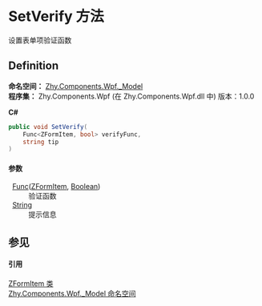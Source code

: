 # SetVerify 方法


设置表单项验证函数



## Definition
**命名空间：** <a href="N_Zhy_Components_Wpf__Model.md">Zhy.Components.Wpf._Model</a>  
**程序集：** Zhy.Components.Wpf (在 Zhy.Components.Wpf.dll 中) 版本：1.0.0

**C#**
``` C#
public void SetVerify(
	Func<ZFormItem, bool> verifyFunc,
	string tip
)
```



#### 参数
<dl><dt>  <a href="https://learn.microsoft.com/dotnet/api/system.func-2" target="_blank" rel="noopener noreferrer">Func</a>(<a href="T_Zhy_Components_Wpf__Model_ZFormItem.md">ZFormItem</a>, <a href="https://learn.microsoft.com/dotnet/api/system.boolean" target="_blank" rel="noopener noreferrer">Boolean</a>)</dt><dd>验证函数</dd><dt>  <a href="https://learn.microsoft.com/dotnet/api/system.string" target="_blank" rel="noopener noreferrer">String</a></dt><dd>提示信息</dd></dl>

## 参见


#### 引用
<a href="T_Zhy_Components_Wpf__Model_ZFormItem.md">ZFormItem 类</a>  
<a href="N_Zhy_Components_Wpf__Model.md">Zhy.Components.Wpf._Model 命名空间</a>  
